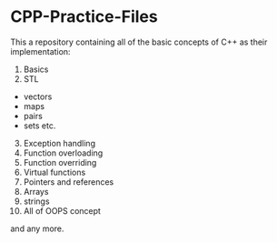 # CPP-Practice-Files


This a repository containing all of the basic concepts of C++ as their implementation:

1. Basics
2. STL
  - vectors
  - maps
  - pairs
  - sets etc.
 3. Exception handling
 4. Function overloading
 5. Function overriding
 6. Virtual functions
 7. Pointers and references
 8. Arrays
 9. strings
 10. All of OOPS concept 
 
 and any more.
